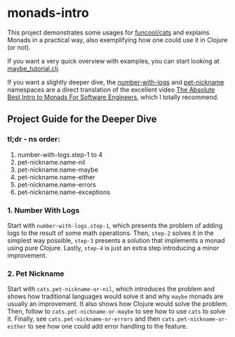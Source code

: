 # monads-intro

This project demonstrates some usages for [funcool/cats](https://github.com/funcool/cats)
and explains Monads in a practical way, also exemplifying how one could use it in Clojure (or not).

If you want a very quick overview with examples, you can start looking at
[maybe_tutorial.clj](./src/maybe_tutorial.clj).

If you want a slightly deeper dive, the [number-with-logs](./src/number_with_logs) and 
[pet-nickname](./src/pet_nickname) namespaces are a direct translation of the excellent video
[The Absolute Best Intro to Monads For Software Engineers](https://youtu.be/C2w45qRc3aU),
which I totally recommend.

## Project Guide for the Deeper Dive

### tl;dr - ns order:

1. number-with-logs.step-1 to 4
2. pet-nickname.name-nil
3. pet-nickname.name-maybe
4. pet-nickname.name-either
5. pet-nickname.name-errors
6. pet-nickname.name-exceptions

### 1. Number With Logs

Start with `number-with-logs.step-1`, which presents the problem of adding
logs to the result of some math operations. Then, `step-2` solves it in the
simplest way possible, `step-3` presents a solution that implements a monad
using pure Clojure. Lastly, `step-4` is just an extra step introducing a
minor improvement.

### 2. Pet Nickname

Start with `cats.pet-nickname-or-nil`, which introduces the problem and
shows how traditional languages would solve it and why `maybe` monads are
usually an improvement. It also shows how Clojure would solve the problem.
Then, follow to `cats.pet-nickname-or-maybe` to see how to use `cats` to
solve it. Finally, see `cats.pet-nickname-or-errors` and then
`cats.pet-nickname-or-either` to see how one could add error handling to
the feature.
